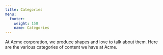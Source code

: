 ```yaml
--- 
title: Categories 
menu: 
  footer: 
    weight: 150 
    name: Categories 
--- 
```

  
At Acme corporation, we produce shapes and love to talk about them. 
Here are the various categories of content we have at Acme.
